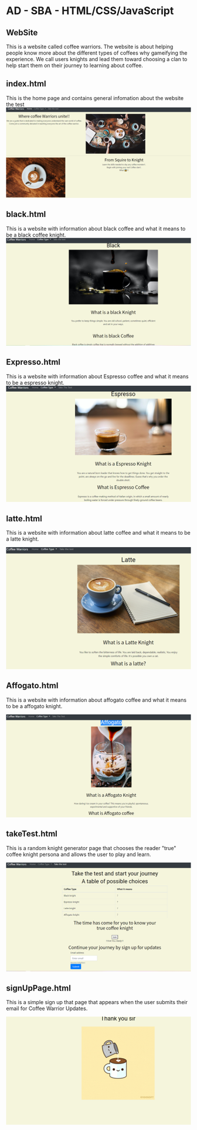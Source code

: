# AD - SBA - HTML/CSS/JavaScript

## WebSite
This is a website called coffee warriors. The website is about helping people know more about the different types of coffees why gameifying the experience. We call users knights and lead them toward choosing a clan to help start them on their journey to learning about coffee. 



## index.html

This is  the home page and contains general infomation about the website the test
![index.html](/css/indexHtml.png)


## black.html
This is a website with information about black coffee and what it means to be a black coffee knight.
![black.html](/css/blackPage.png)

## Expresso.html

This is a website with information about Espresso coffee and what it means to be a espresso knight.
![Expresso.html](/css/espressoPage.png)

## latte.html

This is a website with information about latte coffee and what it means to be a latte knight.

![latte.html](/css/lattePage.png)

## Affogato.html
This is a website with information about affogato coffee and what it means to be a affogato knight.

![Affogato.html](/css/affogatoPage.png)


## takeTest.html

This is a random knight generator page that chooses the reader "true" coffee knight persona and allows the user to play and learn.


![takeTest.html](/css/testPage.png)

## signUpPage.html
This is a simple sign up  that page that appears when the user submits their email for Coffee Warrior Updates.

![signUpPage.html](/css/signUpPage.png)